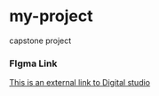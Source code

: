 # my-project
capstone project

### FIgma Link
[This is an external link to Digital studio](https://www.figma.com/design/U5KijhyprdflboAcAOQW2X/Studio-Design-Landin-Page-(Community)?node-id=0-1&t=ve25BM5LiqFosLLq-0)
